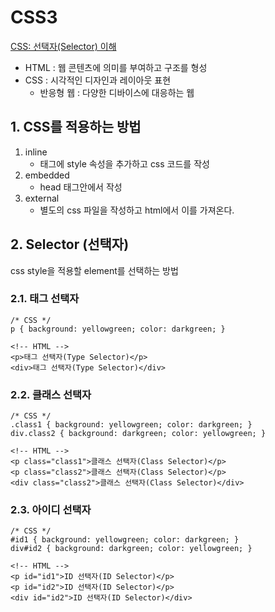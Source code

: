 # CSS3

[CSS: 선택자(Selector) 이해](http://www.nextree.co.kr/p8468/)

* HTML : 웹 콘텐츠에 의미를 부여하고 구조를 형성
* CSS : 시각적인 디자인과 레이아웃 표현
	* 반응형 웹 : 다양한 디바이스에 대응하는 웹

## 1. CSS를 적용하는 방법

1. inline
	* 태그에 style 속성을 추가하고 css 코드를 작성
2. embedded
	* head 태그안에서 작성
3. external
	* 별도의 css 파일을 작성하고 html에서 이를 가져온다.

## 2. Selector (선택자)

css style을 적용할 element를 선택하는 방법

### 2.1. 태그 선택자

```	
/* CSS */
p { background: yellowgreen; color: darkgreen; }

<!-- HTML -->  
<p>태그 선택자(Type Selector)</p>  
<div>태그 선택자(Type Selector)</div>  
```

### 2.2. 클래스 선택자

```
/* CSS */
.class1 { background: yellowgreen; color: darkgreen; }
div.class2 { background: darkgreen; color: yellowgreen; }

<!-- HTML -->  
<p class="class1">클래스 선택자(Class Selector)</p>  
<p class="class2">클래스 선택자(Class Selector)</p>  
<div class="class2">클래스 선택자(Class Selector)</div>  
```


### 2.3. 아이디 선택자


```
/* CSS */
#id1 { background: yellowgreen; color: darkgreen; }
div#id2 { background: darkgreen; color: yellowgreen; }

<!-- HTML -->  
<p id="id1">ID 선택자(ID Selector)</p>  
<p id="id2">ID 선택자(ID Selector)</p>  
<div id="id2">ID 선택자(ID Selector)</div>  
```





